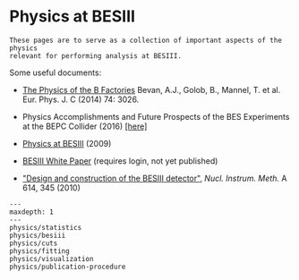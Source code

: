<!-- cspell:ignore Golob Instrum Mannel Nucl -->

# Physics at BESIII

```{warning}
These pages are to serve as a collection of important aspects of the physics
relevant for performing analysis at BESIII.
```

Some useful documents:

- [The Physics of the B Factories](http://link.springer.com/10.1140/epjc/s10052-014-3026-9)
  Bevan, A.J., Golob, B., Mannel, T. et al. Eur. Phys. J. C (2014) 74: 3026.

- Physics Accomplishments and Future Prospects of the BES Experiments at the BEPC
  Collider (2016) [[here]](https://arxiv.org/abs/1603.09431)

- [Physics at BESIII](https://arxiv.org/abs/0809.1869) (2009)

- [BESIII White Paper](https://docbes3.ihep.ac.cn/cgi-bin/DocDB/ShowDocument?docid=759)
  (requires login, not yet published)

- ["Design and construction of the BESIII detector"](https://www.sciencedirect.com/science/article/pii/S0168900209023870),
  _Nucl. Instrum. Meth._ A 614, 345 (2010)

```{toctree}
---
maxdepth: 1
---
physics/statistics
physics/besiii
physics/cuts
physics/fitting
physics/visualization
physics/publication-procedure
```
